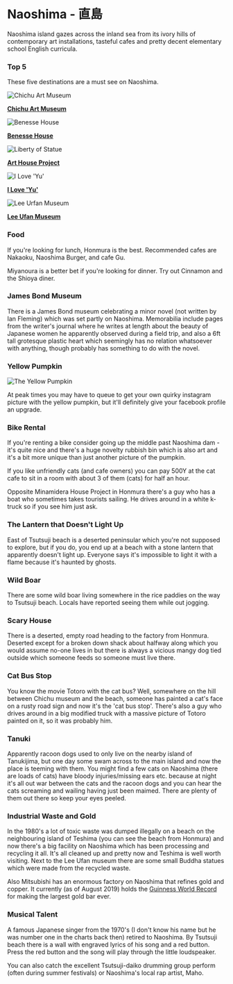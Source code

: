 # Naoshima - 直島

Naoshima island gazes across the inland sea from its ivory hills of 
contemporary art installations, tasteful cafes and pretty decent elementary 
school English curricula. 

### Top 5

These five destinations are a must see on Naoshima.

![Chichu Art Museum](chichu)

**[Chichu Art Museum](http://benesse-artsite.jp/en/art/chichu.html)**

![Benesse House](benesse-house)

**[Benesse House](http://benesse-artsite.jp/en/art/benessehouse-museum.html)**

![Liberty of Statue](liberty-of-statue)

**[Art House Project](http://benesse-artsite.jp/en/art/arthouse.html)**

![I Love 'Yu'](i-love-yu)

**[I Love 'Yu'](http://benesse-artsite.jp/en/art/naoshimasento.html)**

![Lee Urfan Museum](lee-urfan-museum)

**[Lee Ufan Museum](http://benesse-artsite.jp/en/art/lee-ufan.html)**

### Food

If you're looking for lunch, Honmura is the best. Recommended cafes are 
Nakaoku, Naoshima Burger, and cafe Gu.

Miyanoura is a better bet if you're looking for dinner. Try out Cinnamon and 
the Shioya diner.

### James Bond Museum

There is a James Bond museum celebrating a minor novel (not written by Ian 
Fleming) which was set partly on Naoshima. Memorabilia include pages from the 
writer's journal where he writes at length about the beauty of Japanese women 
he apparently observed during a field trip, and also a 6ft tall grotesque 
plastic heart which seemingly has no relation whatsoever with anything, though 
probably has something to do with the novel.

### Yellow Pumpkin
![The Yellow Pumpkin](yellowPumpkin)

At peak times you may have to queue to get your own quirky instagram picture 
with the yellow pumpkin, but it'll definitely give your facebook profile an 
upgrade.

### Bike Rental

If you're renting a bike consider going up the middle past Naoshima dam - it's 
quite nice and there's a huge novelty rubbish bin which is also art and it's a 
bit more unique than just another picture of the pumpkin.

If you like unfriendly cats (and cafe owners) you can pay 500Y at the cat cafe 
to sit in a room with about 3 of them (cats) for half an hour.

Opposite Minamidera House Project in Honmura there's a guy who has a boat who 
sometimes takes tourists sailing. He drives around in a white k-truck so if you 
see him just ask.

### The Lantern that Doesn't Light Up

East of Tsutsuji beach is a deserted peninsular which you're not supposed to 
explore, but if you do, you end up at a beach with a stone lantern that 
apparently doesn't light up. Everyone says it's impossible to light it with a 
flame because it's haunted by ghosts.

### Wild Boar

There are some wild boar living somewhere in the rice paddies on the way to 
Tsutsuji beach. Locals have reported seeing them while out jogging.

### Scary House

There is a deserted, empty road heading to the factory from Honmura. Deserted 
except for a broken down shack about halfway along which you would assume 
no-one lives in but there is always a vicious mangy dog tied outside which 
someone feeds so someone must live there.

### Cat Bus Stop

You know the movie Totoro with the cat bus? Well, somewhere on the hill between 
Chichu museum and the beach, someone has painted a cat's face on a rusty road 
sign and now it's the 'cat bus stop'. There's also a guy who drives around in a 
big modified truck with a massive picture of Totoro painted on it, so it was 
probably him.

### Tanuki

Apparently racoon dogs used to only live on the nearby island of Tanukijima, 
but one day some swam across to the main island and now the place is teeming 
with them. You might find a few cats on Naoshima (there are loads of cats) have 
bloody injuries/missing ears etc. because at night it's all out war between the 
cats and the racoon dogs and you can hear the cats screaming and wailing having 
just been maimed. There are plenty of them out there so keep your eyes peeled.

### Industrial Waste and Gold

In the 1980's a lot of toxic waste was dumped illegally on a beach on the 
neighbouring island of Teshima (you can see the beach from Honmura) and now 
there's a big facility on Naoshima which has been processing and recycling it 
all. It's all cleaned up and pretty now and Teshima is well worth visiting. 
Next to the Lee Ufan museum there are some small Buddha statues which were made 
from the recycled waste.

Also Mitsubishi has an enormous factory on Naoshima that refines gold and 
copper. It currently (as of August 2019) holds the 
[Guinness World Record](http://www.guinnessworldrecords.com/records-1000/largest-bar-of-gold/) 
for making the largest gold bar ever.

### Musical Talent

A famous Japanese singer from the 1970's (I don't know his name but he was 
number one in the charts back then) retired to Naoshima. By Tsutsuji beach 
there is a wall with engraved lyrics of his song and a red button. Press the 
red button and the song will play through the little loudspeaker.

You can also catch the excellent Tsutsuji-daiko drumming group perform (often 
during summer festivals) or Naoshima's local rap artist, Maho.